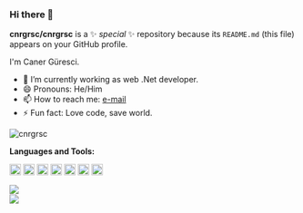 ### Hi there 👋


**cnrgrsc/cnrgrsc** is a ✨ _special_ ✨ repository because its `README.md` (this file) appears on your GitHub profile.

I'm Caner Güresci.

- 🔭 I’m currently working as web .Net developer.
- 😄 Pronouns: He/Him
- 📫 How to reach me: [e-mail](mailto:cnrgrsc@gmail.com)
- ⚡ Fun fact: Love code, save world.

<p><img src="https://komarev.com/ghpvc/?username=cnrgrsc"%20 alt="cnrgrsc"/></p>

**Languages and Tools:**  


<code><img height="20" src="https://user-images.githubusercontent.com/54549934/93968941-5fa12f80-fd88-11ea-9595-e09a3e04931c.png"></code>
<code><img height="20" src="https://user-images.githubusercontent.com/54549934/93968998-7cd5fe00-fd88-11ea-9138-c2972d4f54e6.png"></code>
<code><img height="20" src="https://user-images.githubusercontent.com/54549934/93969019-88292980-fd88-11ea-873e-000f1b4d36cd.png"></code>
<code><img height="20" src="https://user-images.githubusercontent.com/54549934/93969039-95deaf00-fd88-11ea-892a-cce00b080482.png"></code>
<code><img height="20" src="https://user-images.githubusercontent.com/54549934/93969064-a2630780-fd88-11ea-8ac0-ad280f1f2c95.png"></code>
<code><img height="20" src="https://user-images.githubusercontent.com/54549934/93969089-b1e25080-fd88-11ea-8ff6-16d721c451e1.png"></code>
<code><img height="20" src="https://user-images.githubusercontent.com/54549934/93969585-d7238e80-fd89-11ea-9f99-be41b751c27e.png"></code>

<a href="https://github.com/anuraghazra/github-readme-stats">
  <img align="left" src="https://github-readme-stats.vercel.app/api?username=cnrgrsc&count_private=true&show_icons=true" />
</a>
</br>
<a href="https://github.com/anuraghazra/github-readme-stats">
  <img align="left" src="https://github-readme-stats.vercel.app/api/top-langs/?username=cnrgrsc" />
</a>

